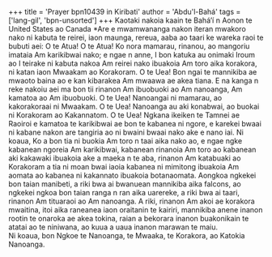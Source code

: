 +++
title = 'Prayer bpn10439 in Kiribati'
author = 'Abdu'l-Bahá'
tags = ['lang-gil', 'bpn-unsorted']
+++
Kaotaki nakoia kaain te Bahá’í n Aonon te United States ao Canada 
*Are e mwamwananga nakon iteran mwakoro nako ni kabuta te reirei, iaon maunga, rereua, aaba ao taari ke wareka raoi te bubuti aei:
O te Atua!  O te Atua!  Ko nora mamarau, rinanou, ao mangoriu imataia Am karikibwai nako; e ngae n anne, I bon katuka au onimaki Iroum ao I teirake ni kabuta nakoa Am reirei nako ibuakoia Am toro aika korakora, ni katan iaon Mwaakam ao Korakoram.
O te Uea!  Bon ngai te mannikiba ae mwaoto baina ao e kan kibarakea Am mwaawa ae akea tiana.  E na kanga n reke nakoiu aei ma bon tii rinanon Am ibuobuoki ao Am nanoanga, Am kamatoa ao Am ibuobuoki.
O te Uea!  Nanoangai ni mamarau, ao kakorakoraai ni Mwaakam.  O te Uea!  Nanoanga au aki konabwai, ao buokai ni Korakoram ao Kakannatom.
O te Uea!  Ngkana ikeiken te Tamnei ae Raoiroi e kamatoa te karikibwai ae bon te kabanea ni ngore, e karekei bwaai ni kabane nakon are tangiria ao ni bwaini bwaai nako ake e nano iai.  Ni koaua, Ko a bon tia ni buokia Am toro n taai aika nako ao, e ngae ngke kabanean ngoreia Am karikibwai, kabanean rinanoia Am toro ao kabanean aki kakawaki ibuakoia ake a maeka n te aba, rinanon Am katabuaki ao Korakoram a tia ni moan bwai iaoia kabanea ni mimitong ibuakoia Am aomata ao kabanea ni kakannato ibuakoia botanaomata.  Aongkoa ngkekei bon taian manibeti, a riki bwa ai bwanuean mannikiba aika falcons, ao ngkekei ngkoa bon taian ranga n ran aika uarereke, a riki bwa ai taari, rinanon Am tituaraoi ao Am nanoanga.  A riki, rinanon Am akoi ae korakora mwaitina, itoi aika raneanea iaon oraitanin te kairiri, mannikiba anene inanon rootin te onaroka ae akea tokina, raian a bekorara inanon buakonikain te atatai ao te niniwana, ao kuua a uaua inanon marawan te maiu.  
Ni koaua, bon Ngkoe te Nanoanga, te Mwaaka, te Korakora, ao Katokia Nanoanga.
